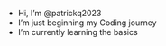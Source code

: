- Hi, I’m @patrickq2023
-  I’m just beginning my Coding journey
-  I’m currently learning the basics
  <!---
patrickq2023/patrickq2023 is a ✨ special ✨ repository because its `README.md` (this file) appears on your GitHub profile.
You can click the Preview link to take a look at your changes.
--->
